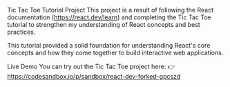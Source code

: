 Tic Tac Toe Tutorial Project
This project is a result of following the React documentation (https://react.dev/learn) and completing the Tic Tac Toe tutorial to strengthen my understanding of React concepts and best practices.

This tutorial provided a solid foundation for understanding React's core concepts and how they come together to build interactive web applications.

Live Demo
You can try out the Tic Tac Toe project here:
👉 https://codesandbox.io/p/sandbox/react-dev-forked-gpcszd
